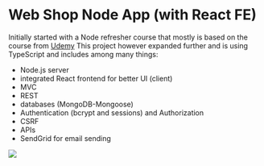 # Web Shop Node App (with React FE)

Initially started with a Node refresher course that mostly is based on the course from [Udemy](https://www.udemy.com/course/nodejs-the-complete-guide/)
This project however expanded further and is using TypeScript and includes among many things:

- Node.js server
- integrated React frontend for better UI (client)
- MVC
- REST
- databases (MongoDB-Mongoose)
- Authentication (bcrypt and sessions) and Authorization
- CSRF
- APIs
- SendGrid for email sending

![](https://github.com/Unicornelia/node-project/blob/master/webshop-nodeproject.gif)
